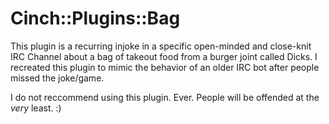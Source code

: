 # Cinch::Plugins::Bag

This plugin is a recurring injoke in a specific open-minded and close-knit IRC Channel about a
bag of takeout food from a burger joint called Dicks. I recreated this plugin to mimic the
behavior of an older IRC bot after people missed the joke/game.

I do not reccommend using this plugin. Ever. People will be offended at the _very_ least. :)
